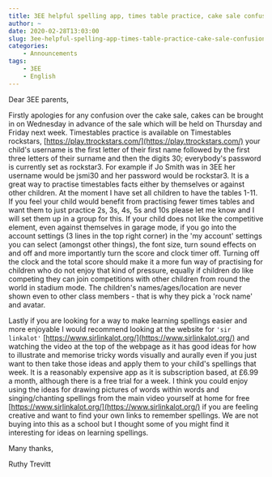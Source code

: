 ```yaml
---
title: 3EE helpful spelling app, times table practice, cake sale confusion
author: ~
date: 2020-02-28T13:03:00
slug: 3ee-helpful-spelling-app-times-table-practice-cake-sale-confusion
categories:
    - Announcements
tags:
    - 3EE
    - English
---
```


Dear 3EE parents,

Firstly apologies for any confusion over the cake sale, cakes can be brought in on Wednesday in advance of the sale which will be held on Thursday and Friday next week. 
Timestables practice is available on Timestables rockstars, [https://play.ttrockstars.com/](https://play.ttrockstars.com/) your child's username is the first letter of their first name followed by the first three letters of their surname and then the digits 30; everybody's password is currently set as rockstar3. For example if Jo Smith was in 3EE her username would be  jsmi30 and her password would be rockstar3. It is a great way to practise timestables facts either by themselves or against other children. At the moment I have set all children to have the tables 1-11. If you feel your child would benefit from practising fewer times tables and want them to just practice 2s, 3s, 4s, 5s and 10s  please let me know and I will set them up in a group for this. If your child does not like the competitive element, even against themselves in garage mode, if you go into the account settings (3 lines in the top right corner) in the 'my account' settings you can select (amongst other things), the font size, turn sound effects on and off and more importantly turn the score and clock timer off. Turning off the clock and the total score should make it a more fun way of practising for children who do not enjoy that kind of pressure, equally if children do like competing they can join competitions with other children from round the world in stadium mode. The children's names/ages/location are never shown even to other class members - that is why they pick a 'rock name' and avatar. 

Lastly if you are looking for a way to make learning spellings easier and more enjoyable I would recommend looking at the website for `'sir linkalot'` [https://www.sirlinkalot.org/](https://www.sirlinkalot.org/) and watching the video at the top of the webpage as it has good ideas for how to illustrate and memorise tricky words visually and aurally even if you just want to then take those ideas and apply them to your child's spellings that week. It is a reasonably expensive app as it is subscription based, at £6.99 a month, although there is a free trial for a week. I think you could enjoy using the ideas for drawing pictures of words within words and singing/chanting spellings from the main video yourself at home for free [https://www.sirlinkalot.org/](https://www.sirlinkalot.org/) if you are feeling creative and want to find your own links to remember spellings. We are not buying into this as a school but I thought some of you might find it interesting for ideas on learning spellings.

Many thanks,

Ruthy Trevitt

